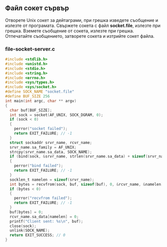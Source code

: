## Файл сокет сървър

Отворете Unix сокет за дейтаграми, при грешка изведете съобщение и излезте от програмата. 
Свържете сокета с файл **socket.file**, излезте при грешка. 
Вземете съобщение от сокета, излезте при грешка. 
Отпечатайте съобщението, затворете сокета и изтрийте сокет файла.

### file-socket-server.c
```c
#include <stdlib.h>
#include <unistd.h>
#include <stdio.h>
#include <string.h>
#include <errno.h>
#include <sys/types.h>
#include <sys/socket.h>
#define SOCK_NAME "socket.file"
#define BUF_SIZE 256
int main(int argc, char ** argv)
{
  char buf[BUF_SIZE];
  int sock = socket(AF_UNIX, SOCK_DGRAM, 0);
  if (sock < 0)
  {
    perror("socket failed");
    return EXIT_FAILURE; // -1
  }
  struct sockaddr srvr_name, rcvr_name;
  srvr_name.sa_family = AF_UNIX;
  strcpy(srvr_name.sa_data, SOCK_NAME);
  if (bind(sock, &srvr_name, strlen(srvr_name.sa_data) + sizeof(srvr_name.sa_family)) < 0)
  {
    perror("bind failed");
    return EXIT_FAILURE; // -1
  }
  socklen_t namelen = sizeof(srvr_name);
  int bytes = recvfrom(sock, buf, sizeof(buf), 0, &rcvr_name, &namelen);
  if (bytes < 0)
  {
    perror("recvfrom failed");
    return EXIT_FAILURE; // -1
  }
  buf[bytes] = 0;
  rcvr_name.sa_data[namelen] = 0;
  printf("Client sent: %s\n", buf);
  close(sock);
  unlink(SOCK_NAME);
  return EXIT_SUCCESS; // 0
}
```